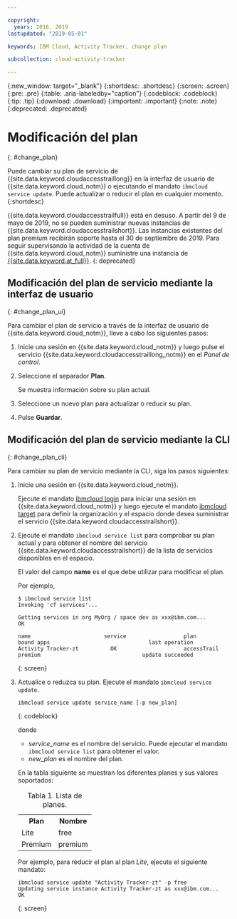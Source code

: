 ```yaml
---

copyright:
  years: 2016, 2019
lastupdated: "2019-05-01"

keywords: IBM Cloud, Activity Tracker, change plan

subcollection: cloud-activity-tracker

---
```


{:new_window: target="_blank"}
{:shortdesc: .shortdesc}
{:screen: .screen}
{:pre: .pre}
{:table: .aria-labeledby="caption"}
{:codeblock: .codeblock}
{:tip: .tip}
{:download: .download}
{:important: .important}
{:note: .note}
{:deprecated: .deprecated}


# Modificación del plan
{: #change_plan}

Puede cambiar su plan de servicio de {{site.data.keyword.cloudaccesstraillong}} en la interfaz de usuario de {{site.data.keyword.cloud_notm}} o ejecutando el mandato `ibmcloud service update`. Puede actualizar o reducir el plan en cualquier momento.
{:shortdesc}

{{site.data.keyword.cloudaccesstrailfull}} está en desuso. A partir del 9 de mayo de 2019, no se pueden suministrar nuevas instancias de {{site.data.keyword.cloudaccesstrailshort}}. Las instancias existentes del plan premium recibirán soporte hasta el 30 de septiembre de 2019. Para seguir supervisando la actividad de la cuenta de {{site.data.keyword.cloud_notm}} suministre una instancia de [{{site.data.keyword.at_full}}](/docs/services/Activity-Tracker-with-LogDNA?topic=logdnaat-getting-started#getting-started).
{: deprecated}

## Modificación del plan de servicio mediante la interfaz de usuario
{: #change_plan_ui}

Para cambiar el plan de servicio a través de la interfaz de usuario de {{site.data.keyword.cloud_notm}}, lleve a cabo los siguientes pasos:

1. Inicie una sesión en {{site.data.keyword.cloud_notm}} y luego pulse el servicio {{site.data.keyword.cloudaccesstraillong_notm}} en el *Panel de control*. 
    
2. Seleccione el separador **Plan**.

    Se muestra información sobre su plan actual.
	
3. Seleccione un nuevo plan para actualizar o reducir su plan. 

4. Pulse **Guardar**.



## Modificación del plan de servicio mediante la CLI
{: #change_plan_cli}

Para cambiar su plan de servicio mediante la CLI, siga los pasos siguientes:

1. Inicie una sesión en {{site.data.keyword.cloud_notm}}. 

    Ejecute el mandato [ibmcloud login](/docs/cli/reference/ibmcloud?topic=cloud-cli-ibmcloud_cli#ibmcloud_login) para iniciar una sesión en {{site.data.keyword.cloud_notm}} y luego ejecute el mandato [ibmcloud target](/docs/cli/reference/ibmcloud?topic=cloud-cli-ibmcloud_cli#ibmcloud_target) para definir la organización y el espacio donde desea suministrar el servicio {{site.data.keyword.cloudaccesstrailshort}}.
	
2. Ejecute el mandato `ibmcloud service list` para comprobar su plan actual y para obtener el nombre del servicio {{site.data.keyword.cloudaccesstrailshort}} de la lista de servicios disponibles en el espacio. 

    El valor del campo **name** es el que debe utilizar para modificar el plan. 

    Por ejemplo,
	
	```
	$ ibmcloud service list
    Invoking 'cf services'...

    Getting services in org MyOrg / space dev as xxx@ibm.com...
    OK

    name                       service                  plan                 bound apps                               last operation
    Activity Tracker-zt          OK                     accessTrail             premium                                update succeeded
    ```
	{: screen}
    
3. Actualice o reduzca su plan. Ejecute el mandato `ibmcloud service update`.
    
	```
	ibmcloud service update service_name [-p new_plan]
	```
	{: codeblock}
	
	donde 
	
	* *service_name* es el nombre del servicio. Puede ejecutar el mandato `ibmcloud service list` para obtener el valor.
	* *new_plan* es el nombre del plan.
	
	
	En la tabla siguiente se muestran los diferentes planes y sus valores soportados:
	
	<table>
	  <caption>Tabla 1. Lista de planes.</caption>
	  <tr>
	    <th>Plan</th>
	    <th>Nombre</th>
	  </tr>
	  <tr>
	    <td>Lite</td>
	    <td>free</td>
	  </tr>
	  <tr>
	    <td>Premium</td>
	    <td>premium</td>
	  </tr>
	</table>
	
	Por ejemplo, para reducir el plan al plan *Lite*, ejecute el siguiente mandato:
	
	```
	ibmcloud service update "Activity Tracker-zt" -p free
    Updating service instance Activity Tracker-zt as xxx@ibm.com...
    OK
	```
	{: screen}



